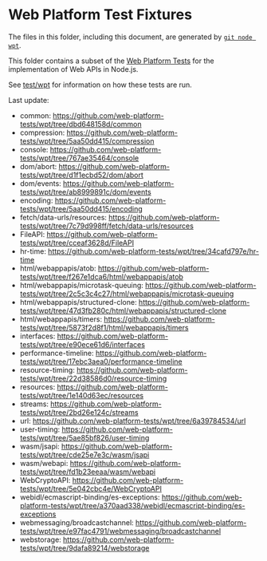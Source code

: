 # Web Platform Test Fixtures

The files in this folder, including this document,
are generated by [`git node wpt`][].

This folder contains a subset of the [Web Platform Tests][] for the
implementation of Web APIs in Node.js.

See [test/wpt](../../wpt/README.md) for information on how these tests are run.

Last update:

- common: https://github.com/web-platform-tests/wpt/tree/dbd648158d/common
- compression: https://github.com/web-platform-tests/wpt/tree/5aa50dd415/compression
- console: https://github.com/web-platform-tests/wpt/tree/767ae35464/console
- dom/abort: https://github.com/web-platform-tests/wpt/tree/d1f1ecbd52/dom/abort
- dom/events: https://github.com/web-platform-tests/wpt/tree/ab8999891c/dom/events
- encoding: https://github.com/web-platform-tests/wpt/tree/5aa50dd415/encoding
- fetch/data-urls/resources: https://github.com/web-platform-tests/wpt/tree/7c79d998ff/fetch/data-urls/resources
- FileAPI: https://github.com/web-platform-tests/wpt/tree/cceaf3628d/FileAPI
- hr-time: https://github.com/web-platform-tests/wpt/tree/34cafd797e/hr-time
- html/webappapis/atob: https://github.com/web-platform-tests/wpt/tree/f267e1dca6/html/webappapis/atob
- html/webappapis/microtask-queuing: https://github.com/web-platform-tests/wpt/tree/2c5c3c4c27/html/webappapis/microtask-queuing
- html/webappapis/structured-clone: https://github.com/web-platform-tests/wpt/tree/47d3fb280c/html/webappapis/structured-clone
- html/webappapis/timers: https://github.com/web-platform-tests/wpt/tree/5873f2d8f1/html/webappapis/timers
- interfaces: https://github.com/web-platform-tests/wpt/tree/e90ece61d6/interfaces
- performance-timeline: https://github.com/web-platform-tests/wpt/tree/17ebc3aea0/performance-timeline
- resource-timing: https://github.com/web-platform-tests/wpt/tree/22d38586d0/resource-timing
- resources: https://github.com/web-platform-tests/wpt/tree/1e140d63ec/resources
- streams: https://github.com/web-platform-tests/wpt/tree/2bd26e124c/streams
- url: https://github.com/web-platform-tests/wpt/tree/6a39784534/url
- user-timing: https://github.com/web-platform-tests/wpt/tree/5ae85bf826/user-timing
- wasm/jsapi: https://github.com/web-platform-tests/wpt/tree/cde25e7e3c/wasm/jsapi
- wasm/webapi: https://github.com/web-platform-tests/wpt/tree/fd1b23eeaa/wasm/webapi
- WebCryptoAPI: https://github.com/web-platform-tests/wpt/tree/5e042cbc4e/WebCryptoAPI
- webidl/ecmascript-binding/es-exceptions: https://github.com/web-platform-tests/wpt/tree/a370aad338/webidl/ecmascript-binding/es-exceptions
- webmessaging/broadcastchannel: https://github.com/web-platform-tests/wpt/tree/e97fac4791/webmessaging/broadcastchannel
- webstorage: https://github.com/web-platform-tests/wpt/tree/9dafa89214/webstorage

[Web Platform Tests]: https://github.com/web-platform-tests/wpt
[`git node wpt`]: https://github.com/nodejs/node-core-utils/blob/main/docs/git-node.md#git-node-wpt
